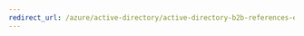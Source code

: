 ```yaml
---
redirect_url: /azure/active-directory/active-directory-b2b-references-external-user-token-format
---
```

